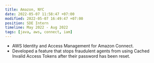 ```yaml
---
title: Amazon, NYC
date: 2022-05-07 11:58:47 +07:00
modified: 2022-05-07 16:49:47 +07:00
position: SDE Intern
timeline: May 2022 - Aug 2022
tags: [java, aws, connect, iam]
---
```



* AWS Identity and Access Management for Amazon Connect.
* Developed a feature that stops fraudulent agents from using Cached Invalid Access Tokens after their password has been reset.
